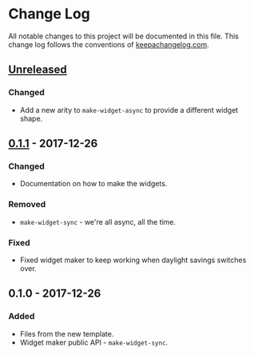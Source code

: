 # Change Log
All notable changes to this project will be documented in this file. This change log follows the conventions of [keepachangelog.com](http://keepachangelog.com/).

## [Unreleased]
### Changed
- Add a new arity to `make-widget-async` to provide a different widget shape.

## [0.1.1] - 2017-12-26
### Changed
- Documentation on how to make the widgets.

### Removed
- `make-widget-sync` - we're all async, all the time.

### Fixed
- Fixed widget maker to keep working when daylight savings switches over.

## 0.1.0 - 2017-12-26
### Added
- Files from the new template.
- Widget maker public API - `make-widget-sync`.

[Unreleased]: https://github.com/your-name/clojint/compare/0.1.1...HEAD
[0.1.1]: https://github.com/your-name/clojint/compare/0.1.0...0.1.1
